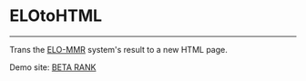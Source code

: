 # ELOtoHTML
---

Trans the <a href="https://github.com/EbTech/Elo-MMR" target="_blank">ELO-MMR</a> system's result to a new HTML page.

Demo site: <a href="https://beta.ac.cn/rank/" target="_blank">BETA RANK</a>

